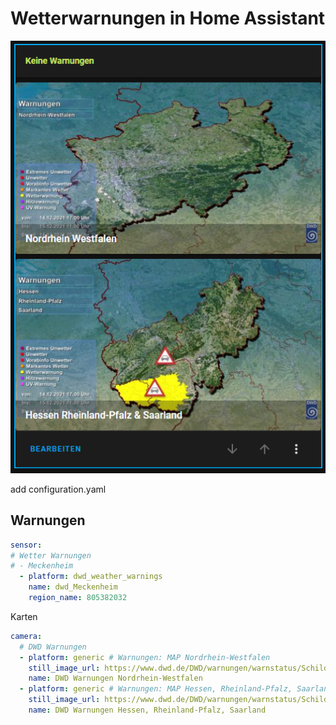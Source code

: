 # Wetterwarnungen in Home Assistant
![keine warnung](/img/dwd_0.jpg)

add configuration.yaml
## Warnungen
```yml
sensor:
# Wetter Warnungen 
# - Meckenheim
  - platform: dwd_weather_warnings
    name: dwd_Meckenheim
    region_name: 805382032
```

Karten
```yml
camera:
  # DWD Warnungen
  - platform: generic # Warnungen: MAP Nordrhein-Westfalen
    still_image_url: https://www.dwd.de/DWD/warnungen/warnstatus/SchilderEM.jpg
    name: DWD Warnungen Nordrhein-Westfalen
  - platform: generic # Warnungen: MAP Hessen, Rheinland-Pfalz, Saarland
    still_image_url: https://www.dwd.de/DWD/warnungen/warnstatus/SchilderOF.jpg
    name: DWD Warnungen Hessen, Rheinland-Pfalz, Saarland
```
